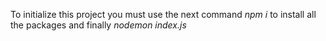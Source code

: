 To initialize this project you must use the next command
*npm i* to install all the packages
and finally *nodemon index.js*
